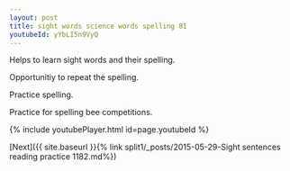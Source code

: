```yaml
---
layout: post
title: sight words science words spelling 81
youtubeId: yYbLI5n9VyQ
---
```

 
 
Helps to learn sight words and their spelling.

Opportunitiy to repeat the spelling. 

Practice spelling. 
 
Practice for spelling bee competitions. 
 
{% include youtubePlayer.html id=page.youtubeId %}
 
 

[Next]({{ site.baseurl }}{% link  split1/_posts/2015-05-29-Sight sentences reading practice 1182.md%})
 
